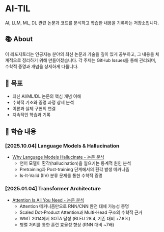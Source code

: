 # AI-TIL

AI, LLM, ML, DL 관련 논문과 코드를 분석하고 학습한 내용을 기록하는 저장소입니다.

## 📚 About

이 레포지토리는 인공지능 분야의 최신 논문과 기술을 깊이 있게 공부하고, 그 내용을 체계적으로 정리하기 위해 만들어졌습니다. 
각 주제는 GitHub Issues를 통해 관리되며, 수학적 증명과 개념을 상세하게 다룹니다.

## 🎯 목표

- 최신 AI/ML/DL 논문의 핵심 개념 이해
- 수학적 기초와 증명 과정 상세 분석
- 이론과 실제 구현의 연결
- 지속적인 학습과 기록

## 📖 학습 내용

### [2025.10.04] Language Models & Hallucination

- [Why Language Models Hallucinate - 논문 분석](https://github.com/LimPark996/AI-TIL/issues/1)
  - 언어 모델이 환각(hallucination)을 일으키는 통계적 원인 분석
  - Pretraining과 Post-training 단계에서의 환각 발생 메커니즘
  - Is-It-Valid (IIV) 분류 문제를 통한 수학적 증명

### [2025.01.04] Transformer Architecture

- [Attention Is All You Need - 논문 분석](https://github.com/LimPark996/AI-TIL/issues/2#issue-3483221548)
   - Attention 메커니즘만으로 RNN/CNN 완전 대체 가능성 증명
   - Scaled Dot-Product Attention과 Multi-Head 구조의 수학적 근거
   - WMT 2014에서 SOTA 달성 (BLEU 28.4, 기존 대비 +7.8%)
   - 병렬 처리를 통한 훈련 효율성 향상 (RNN 대비 ~7배) 
